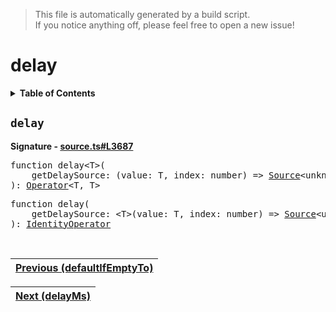 > This file is automatically generated by a build script.<br>If you notice anything off, please feel free to open a new issue!

# delay

<details><summary><b>Table of Contents</b></summary>

1. [<code>delay</code>](#delay)</details>

## <a name="delay"></a><code>delay</code>

<b>Signature - [source.ts#L3687](..\/..\/packages\/core\/src\/source.ts#L3687)</b>

<pre>function delay&lt;T&gt;(<br>    getDelaySource: (value: T, index: number) =&gt; <a href="../03-api-source/00-Source.md#Source-Interface">Source</a>&lt;unknown&gt;,<br>): <a href="000-Operator.md#Operator">Operator</a>&lt;T, T&gt;</pre>

<pre>function delay(<br>    getDelaySource: &lt;T&gt;(value: T, index: number) =&gt; <a href="../03-api-source/00-Source.md#Source-Interface">Source</a>&lt;unknown&gt;,<br>): <a href="001-IdentityOperator.md#IdentityOperator">IdentityOperator</a></pre><br>

| [Previous \(defaultIfEmptyTo\)](018-defaultIfEmptyTo.md#readme) |
| --- |

<div align="right">

| [Next \(delayMs\)](020-delayMs.md#readme) |
| --- |
</div>
